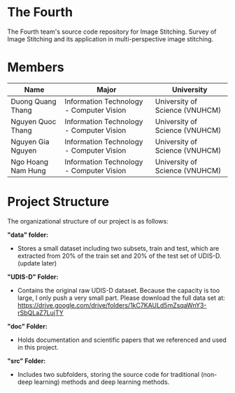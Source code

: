 # The Fourth
The Fourth team's source code repository for Image Stitching. Survey of Image Stitching and its application in multi-perspective image stitching.

# Members
| **Name**| **Major**| **University**|
|-|-|-|
| Duong Quang Thang | Information Technology - Computer Vision  | University of Science (VNUHCM) |
| Nguyen Quoc Thang | Information Technology - Computer Vision  | University of Science (VNUHCM) |
| Nguyen Gia Nguyen | Information Technology - Computer Vision  | University of Science (VNUHCM) |
| Ngo Hoang Nam Hung| Information Technology - Computer Vision  | University of Science (VNUHCM) |

# Project Structure
The organizational structure of our project is as follows:

**"data" folder:**

* Stores a small dataset including two subsets, train and test, which are extracted from 20% of the train set and 20% of the test set of UDIS-D. (update later)

**"UDIS-D" Folder:**

* Contains the original raw UDIS-D dataset. Because the capacity is too large, I only push a very small part. Please download the full data set at: https://drive.google.com/drive/folders/1kC7KAULd5mZsqaWnY3-rSbQLaZ7LujTY

**"doc" Folder:**

* Holds documentation and scientific papers that we referenced and used in this project.

**"src" Folder:**

* Includes two subfolders, storing the source code for traditional (non-deep learning) methods and deep learning methods.
